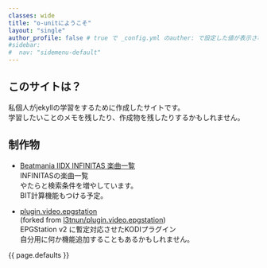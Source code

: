 ```yaml
---
classes: wide
title: "o-unitにようこそ"
layout: "single"
author_profile: false # true で _config.yml のauther: で設定した値が表示される
#sidebar:
#  nav: "sidemenu-default"
---
```

## このサイトは？
私個人がjekyllの学習をするために作成したサイトです。  
学習したいことのメモを残したり、作成物を残したりするかもしれません。  

## 制作物
- [Beatmania IIDX INFINITAS 楽曲一覧](/infinitas-musics/)  
    INFINITASの楽曲一覧  
    やたらと検索条件を増やしています。  
    BIT計算機能もつける予定。  
  
- [plugin.video.epgstation](https://github.com/o-unit/plugin.video.epgstation)  
    (forked from [l3tnun/plugin.video.epgstation](https://github.com/l3tnun/plugin.video.epgstation))  
    EPGStation v2 に暫定対応させたKODIプラグイン  
    自分用に何か機能追加することもあるかもしれません。  

{{ page.defaults }}